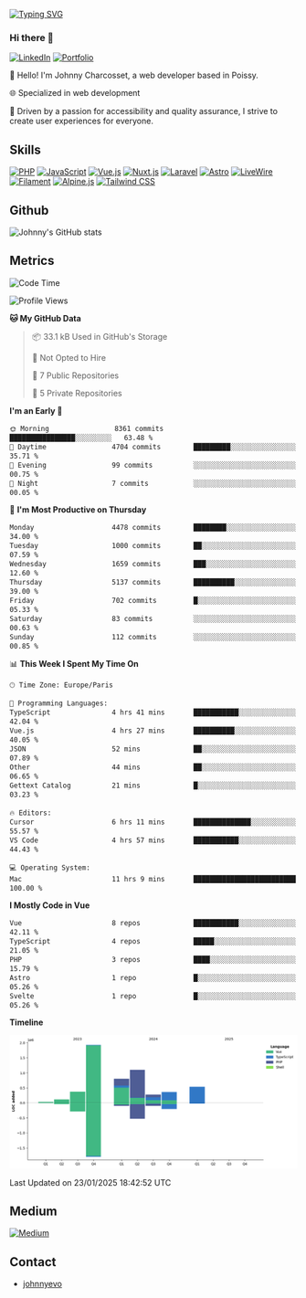 [![Typing SVG](https://readme-typing-svg.demolab.com?font=Fira+Code&pause=1000&random=false&width=435&lines=Johnny+Charcosset;Web+Developer)](https://git.io/typing-svg)

### Hi there 👋
[![LinkedIn](https://img.shields.io/badge/LinkedIn-0077B5?style=for-the-badge&logo=linkedin&logoColor=white)](https://www.linkedin.com/in/johnny-charcosset/)
[![Portfolio](https://img.shields.io/badge/Portfolio-4285F4?style=for-the-badge&logo=google-chrome&logoColor=white)](https://johnnyevo.github.io/)

👋 Hello! I'm Johnny Charcosset, a web developer based in Poissy.

🌐 Specialized in web development

🚀 Driven by a passion for accessibility and quality assurance, I strive to create user experiences for everyone.

## Skills

[![PHP](https://img.shields.io/badge/PHP-777BB4?style=for-the-badge&logo=php&logoColor=white)](https://www.php.net/)
[![JavaScript](https://img.shields.io/badge/JavaScript-F7DF1E?style=for-the-badge&logo=javascript&logoColor=black)](https://developer.mozilla.org/en-US/docs/Web/JavaScript)
[![Vue.js](https://img.shields.io/badge/Vue.js-4FC08D?style=for-the-badge&logo=vue.js&logoColor=white)](https://vuejs.org/)
[![Nuxt.js](https://img.shields.io/badge/Nuxt.js-00C58E?style=for-the-badge&logo=nuxt.js&logoColor=white)](https://nuxtjs.org/)
[![Laravel](https://img.shields.io/badge/Laravel-FF2D20?style=for-the-badge&logo=laravel&logoColor=white)](https://laravel.com/)
[![Astro](https://img.shields.io/badge/Astro-0B3E59?style=for-the-badge&logo=astro&logoColor=white)](https://astro.build/)
[![LiveWire](https://img.shields.io/badge/LiveWire-FF3E00?style=for-the-badge&logo=livewire&logoColor=white)](https://laravel-livewire.com/)
[![Filament](https://img.shields.io/badge/Filament-253E46?style=for-the-badge&logo=https://filamentphp.com/favicon/favicon-32x32.png?v=w1dBNxT7Wg&logoColor=white)](https://filamentadmin.com/)
[![Alpine.js](https://img.shields.io/badge/Alpine.js-8BC0D0?style=for-the-badge&logo=alpine.js&logoColor=black)](https://alpinejs.dev/)
[![Tailwind CSS](https://img.shields.io/badge/Tailwind_CSS-38B2AC?style=for-the-badge&logo=tailwind-css&logoColor=white)](https://tailwindcss.com/)

## Github

![Johnny's GitHub stats](https://github-readme-stats.vercel.app/api?username=JohnnyEvo&show_icons=true&theme=transparent)

## Metrics

<!--START_SECTION:waka-->
![Code Time](http://img.shields.io/badge/Code%20Time-1%2C129%20hrs-blue)

![Profile Views](http://img.shields.io/badge/Profile%20Views-0-blue)

**🐱 My GitHub Data** 

> 📦 33.1 kB Used in GitHub's Storage 
 > 
> 🚫 Not Opted to Hire
 > 
> 📜 7 Public Repositories 
 > 
> 🔑 5 Private Repositories 
 > 
**I'm an Early 🐤** 

```text
🌞 Morning                8361 commits        ████████████████░░░░░░░░░   63.48 % 
🌆 Daytime                4704 commits        █████████░░░░░░░░░░░░░░░░   35.71 % 
🌃 Evening                99 commits          ░░░░░░░░░░░░░░░░░░░░░░░░░   00.75 % 
🌙 Night                  7 commits           ░░░░░░░░░░░░░░░░░░░░░░░░░   00.05 % 
```
📅 **I'm Most Productive on Thursday** 

```text
Monday                   4478 commits        ████████░░░░░░░░░░░░░░░░░   34.00 % 
Tuesday                  1000 commits        ██░░░░░░░░░░░░░░░░░░░░░░░   07.59 % 
Wednesday                1659 commits        ███░░░░░░░░░░░░░░░░░░░░░░   12.60 % 
Thursday                 5137 commits        ██████████░░░░░░░░░░░░░░░   39.00 % 
Friday                   702 commits         █░░░░░░░░░░░░░░░░░░░░░░░░   05.33 % 
Saturday                 83 commits          ░░░░░░░░░░░░░░░░░░░░░░░░░   00.63 % 
Sunday                   112 commits         ░░░░░░░░░░░░░░░░░░░░░░░░░   00.85 % 
```


📊 **This Week I Spent My Time On** 

```text
🕑︎ Time Zone: Europe/Paris

💬 Programming Languages: 
TypeScript               4 hrs 41 mins       ███████████░░░░░░░░░░░░░░   42.04 % 
Vue.js                   4 hrs 27 mins       ██████████░░░░░░░░░░░░░░░   40.05 % 
JSON                     52 mins             ██░░░░░░░░░░░░░░░░░░░░░░░   07.89 % 
Other                    44 mins             ██░░░░░░░░░░░░░░░░░░░░░░░   06.65 % 
Gettext Catalog          21 mins             █░░░░░░░░░░░░░░░░░░░░░░░░   03.23 % 

🔥 Editors: 
Cursor                   6 hrs 11 mins       ██████████████░░░░░░░░░░░   55.57 % 
VS Code                  4 hrs 57 mins       ███████████░░░░░░░░░░░░░░   44.43 % 

💻 Operating System: 
Mac                      11 hrs 9 mins       █████████████████████████   100.00 % 
```

**I Mostly Code in Vue** 

```text
Vue                      8 repos             ███████████░░░░░░░░░░░░░░   42.11 % 
TypeScript               4 repos             █████░░░░░░░░░░░░░░░░░░░░   21.05 % 
PHP                      3 repos             ████░░░░░░░░░░░░░░░░░░░░░   15.79 % 
Astro                    1 repo              █░░░░░░░░░░░░░░░░░░░░░░░░   05.26 % 
Svelte                   1 repo              █░░░░░░░░░░░░░░░░░░░░░░░░   05.26 % 
```



**Timeline**

![Lines of Code chart](https://raw.githubusercontent.com/JohnnyEvo/JohnnyEvo/main/assets/bar_graph.png)


 Last Updated on 23/01/2025 18:42:52 UTC
<!--END_SECTION:waka-->

## Medium

[![Medium](https://github-readme-medium.vercel.app/?username=johnny.charcosset&limit=3)](https://medium.com/@@johnny.charcosset)

## Contact

- [johnnyevo](https://johnnyevo.github.io/)
